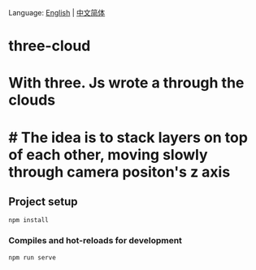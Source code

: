 Language: [English](README.md) | [中文简体](README-ZH.md)
# three-cloud
# With three. Js wrote a through the clouds
# # The idea is to stack layers on top of each other, moving slowly through camera positon's z axis

## Project setup
```
npm install
```

### Compiles and hot-reloads for development
```
npm run serve
```



